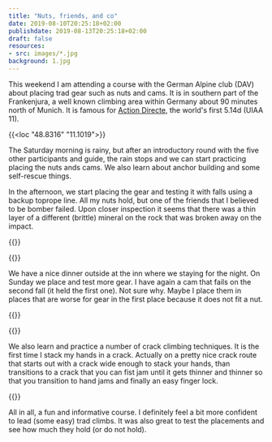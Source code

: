 ```yaml
---
title: "Nuts, friends, and co"
date: 2019-08-10T20:25:18+02:00
publishdate: 2019-08-13T20:25:18+02:00
draft: false
resources:
- src: images/*.jpg
background: 1.jpg
---
```


This weekend I am attending a course with the German Alpine club (DAV) about
placing trad gear such as nuts and cams. It is in southern part of the
Frankenjura, a well known climbing area within Germany about 90 minutes north of
Munich. It is famous for [Action
Directe](https://en.wikipedia.org/wiki/Action_Directe_(climb)), the world's
first 5.14d (UIAA 11).

{{<loc "48.8316" "11.1019">}}

The Saturday morning is rainy, but after an introductory round with the five
other participants and guide, the rain
stops and we can start practicing placing the nuts ands cams. We also learn
about anchor building and some self-rescue things.

In the afternoon, we start placing the gear and testing it with falls using
a backup toprope line. All my nuts hold, but one of the friends that I believed
to be bomber failed. Upon closer inspection it seems that there was a thin layer
of a different (brittle) mineral on the rock that was broken away on the impact.

{{<rimg src="2.jpg" caption="Placing friends">}}

{{<rimg src="4.jpg" alt="Me climbing">}}

We have a nice dinner outside at the inn where we staying for the night. On
Sunday we place and test more gear. I have again a cam that fails on the second
fall (it held the first one). Not sure why. Maybe I place them in places that
are worse for gear in the first place because it does not fit a nut.

{{<rimg src="5.jpg" caption="The Sunday morning is a bit foggy">}}

{{<rimg src="6.jpg" caption="Morning view">}}

We also learn and practice a number of crack climbing techniques. It is the
first time I stack my hands in a crack. Actually on a pretty nice crack route
that starts out with a crack wide enough to stack your hands, than transitions
to a crack that you can fist jam until it gets thinner and thinner so that you
transition to hand jams and finally an easy finger lock.

{{<rimg src="7.jpg" caption="Hand and foot jamming in the crux of the route">}}

All in all, a fun and informative course. I definitely feel a bit more confident
to lead (some easy) trad climbs. It was also great to test the placements and
see how much they hold (or do not hold).

